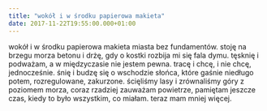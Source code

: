 ```yaml
---
title: "wokół i w środku papierowa makieta"
date: 2017-11-22T19:55:00.000+01:00
---
```

wokół i w środku papierowa makieta miasta bez fundamentów. stoję na brzegu morza betonu i drżę, gdy o kostki rozbija mi się fala dymu. tęsknię i podważam, a w międzyczasie nie jestem pewna. tracę i chcę, i nie chcę, jednocześnie. śnię i budzę się o wschodzie słońca, które gaśnie niedługo potem, rozregulowane, zakurzone. ścięliśmy lasy i zrównaliśmy góry z poziomem morza, coraz rzadziej zauważam powietrze, pamiętam jeszcze czas, kiedy to było wszystkim, co miałam. teraz mam mniej więcej.
